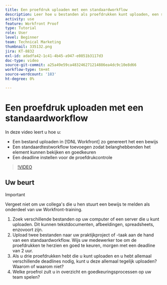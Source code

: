 ```yaml
---
title: Een proefdruk uploaden met een standaardworkflow
description: Leer hoe u bestanden als proefdrukken kunt uploaden, een standaardtestworkflow voor beoordeling en goedkeuring door belanghebbenden kunt toevoegen en termijnen voor het maken van proefdrukken kunt instellen in [!DNL Workfront].
activity: use
feature: Workfront Proof
type: Tutorial
role: User
level: Beginner
team: Technical Marketing
thumbnail: 335132.png
jira: KT-8832
exl-id: adadfa42-1c41-4b45-a947-e0851b3117d3
doc-type: video
source-git-commit: a25a49e59ca483246271214886ea4dc9c10e8d66
workflow-type: tm+mt
source-wordcount: '183'
ht-degree: 0%

---
```


# Een proefdruk uploaden met een standaardworkflow

In deze video leert u hoe u:

* Een bestand uploaden in [!DNL Workfront] zo genereert het een bewijs
* Een standaardtestworkflow toevoegen zodat belanghebbenden het element kunnen bekijken en goedkeuren
* Een deadline instellen voor de proefdrukcontrole

>[!VIDEO](https://video.tv.adobe.com/v/335132/?quality=12&learn=on)

## Uw beurt

>[!IMPORTANT]
>
>Vergeet niet om uw collega&#39;s die u hen stuurt een bewijs te melden als onderdeel van uw Workfront-training.


1. Zoek verschillende bestanden op uw computer of een server die u kunt uploaden. Dit kunnen tekstdocumenten, afbeeldingen, spreadsheets, enzovoort zijn.
1. Upload twee bestanden naar uw praktijkproject of -taak aan de hand van een standaardworkflow. Wijs uw medewerker toe om de proefdrukken te herzien en goed te keuren, morgen met een deadline van 2 uur.
1. Als u drie proefdrukken hebt die u kunt uploaden en u hebt allemaal verschillende deadlines nodig, kunt u deze allemaal tegelijk uploaden? Waarom of waarom niet?
1. Welke proefrol zult u in overzicht en goedkeuringsprocessen op uw team spelen?

<!--
## Learn more
* Supported proofing file types
* Configure a proof
-->

<!--
## Guides
* Plan a basic workflow worksheet
* Upload proofs in Workfront
-->
